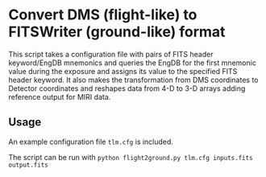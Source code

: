 # Convert DMS (flight-like) to FITSWriter (ground-like) format

This script takes a configuration file with pairs of FITS header keyword/EngDB mnemonics and queries the EngDB for the first mnemonic value during the exposure and assigns its value to the specified FITS header keyword.
It also makes the transformation from DMS coordinates to Detector coordinates and reshapes data from 4-D to 3-D arrays adding reference output for MIRI data.

## Usage
An example configuration file ``tlm.cfg`` is included.

The script can be run with
``python flight2ground.py tlm.cfg inputs.fits output.fits``
